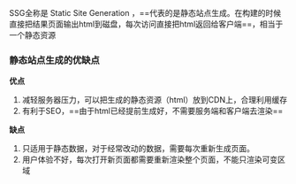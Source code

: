 SSG全称是 Static Site Generation ，==代表的是静态站点生成。在构建的时候直接把结果页面输出html到磁盘，每次访问直接把html返回给客户端==，相当于一个静态资源

### 静态站点生成的优缺点

**优点**

1. 减轻服务器压力，可以把生成的静态资源（html）放到CDN上，合理利用缓存
2. 有利于SEO，==由于html已经提前生成好，不需要服务端和客户端去渲染==

**缺点**

1. 只适用于静态数据，对于经常改动的数据，需要每次重新生成页面。
2. 用户体验不好，每次打开新页面都需要重新渲染整个页面，不能只渲染可变区域
